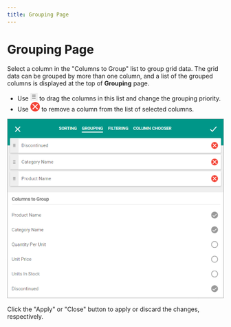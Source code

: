 ```yaml
---
title: Grouping Page
---
```

# Grouping Page
Select a column in the "Columns to Group" list to group grid data.  The grid data can be grouped by more than one column, and a list of the grouped columns is displayed at the top of **Grouping** page.
* Use ![eud-grid-customizationdialog-sorting-drag](../../../images/img128887.png) to drag the columns in this list and change the grouping priority.
* Use ![eud-grid-customizationdialog-sorting-delete](../../../images/img128889.png) to remove a column from the list of selected columns.

![eud-grid-customizationdialog-groupingpage](../../../images/img128891.png)

Click the "Apply" or "Close" button to apply or discard the changes, respectively.